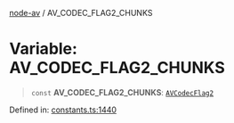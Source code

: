 [node-av](../globals.md) / AV\_CODEC\_FLAG2\_CHUNKS

# Variable: AV\_CODEC\_FLAG2\_CHUNKS

> `const` **AV\_CODEC\_FLAG2\_CHUNKS**: [`AVCodecFlag2`](../type-aliases/AVCodecFlag2.md)

Defined in: [constants.ts:1440](https://github.com/seydx/av/blob/f8631fc881b394300b1479f511d55cf1c370a87f/src/constants/constants.ts#L1440)
